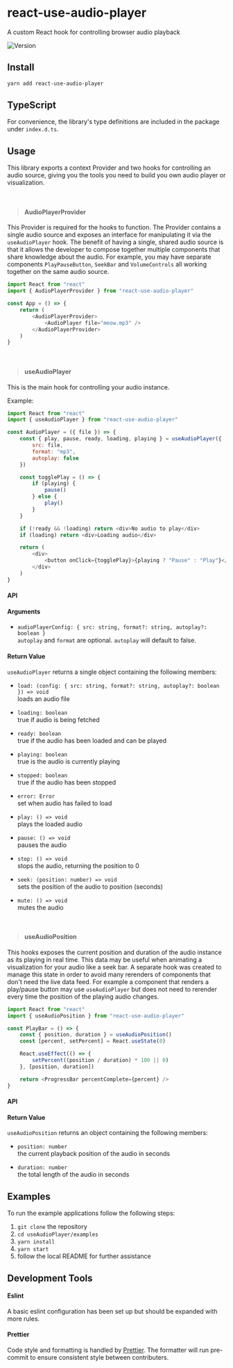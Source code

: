 # react-use-audio-player

A custom React hook for controlling browser audio playback

![Version](https://img.shields.io/npm/v/react-use-audio-player)

## Install

```bash
yarn add react-use-audio-player
```

## TypeScript

For convenience, the library's type definitions are included in the package under `index.d.ts`.

## Usage

This library exports a context Provider and two hooks for controlling an audio source, giving you the tools you need to build you own audio player or visualization.

<br/>

> #### AudioPlayerProvider

This Provider is required for the hooks to function.
The Provider contains a single audio source and exposes an interface for manipulating it via the `useAudioPlayer` hook.
The benefit of having a single, shared audio source is that it allows the developer to compose together multiple components that share knowledge about the audio.
For example, you may have separate components `PlayPauseButton`, `SeekBar` and `VolumeControls` all working together on the same audio source.

```javascript
import React from "react"
import { AudioPlayerProvider } from "react-use-audio-player"

const App = () => {
    return (
        <AudioPlayerProvider>
            <AudioPlayer file="meow.mp3" />
        </AudioPlayerProvider>
    )
}
```

<br/>

> #### useAudioPlayer

This is the main hook for controlling your audio instance.

Example:

```javascript
import React from "react"
import { useAudioPlayer } from "react-use-audio-player"

const AudioPlayer = ({ file }) => {
    const { play, pause, ready, loading, playing } = useAudioPlayer({
        src: file,
        format: "mp3",
        autoplay: false
    })

    const togglePlay = () => {
        if (playing) {
            pause()
        } else {
            play()
        }
    }

    if (!ready && !loading) return <div>No audio to play</div>
    if (loading) return <div>Loading audio</div>

    return (
        <div>
            <button onClick={togglePlay}>{playing ? "Pause" : "Play"}</button>
        </div>
    )
}
```

#### API

#### Arguments

-   `audioPlayerConfig: { src: string, format?: string, autoplay?: boolean }`
    <br/>`autoplay` and `format` are optional. `autoplay` will default to false.

#### Return Value

`useAudioPlayer` returns a single object containing the following members:

-   `load: (config: { src: string, format?: string, autoplay?: boolean }) => void`
    <br/>loads an audio file

-   `loading: boolean`
    <br/>true if audio is being fetched

-   `ready: boolean`
    <br/>true if the audio has been loaded and can be played

-   `playing: boolean`
    <br/>true is the audio is currently playing

-   `stopped: boolean`
    <br/>true if the audio has been stopped

-   `error: Error`
    <br/>set when audio has failed to load

-   `play: () => void`
    <br/>plays the loaded audio

-   `pause: () => void`
    <br/>pauses the audio

-   `stop: () => void`
    <br/>stops the audio, returning the position to 0

-   `seek: (position: number) => void`
    <br/>sets the position of the audio to position (seconds)

-   `mute: () => void`
    <br/>mutes the audio

<br/>

> #### useAudioPosition

This hooks exposes the current position and duration of the audio instance as its playing in real time.
This data may be useful when animating a visualization for your audio like a seek bar.
A separate hook was created to manage this state in order to avoid many rerenders of components that don't need the live data feed.
For example a component that renders a play/pause button may use `useAudioPlayer` but does not need to rerender every time the position of the playing audio changes.

```javascript
import React from "react"
import { useAudioPosition } from "react-use-audio-player"

const PlayBar = () => {
    const { position, duration } = useAudioPosition()
    const [percent, setPercent] = React.useState(0)

    React.useEffect(() => {
        setPercent((position / duration) * 100 || 0)
    }, [position, duration])

    return <ProgressBar percentComplete={percent} />
}
```

#### API

#### Return Value

`useAudioPosition` returns an object containing the following members:

-   `position: number`
    <br/>the current playback position of the audio in seconds

-   `duration: number`
    <br/>the total length of the audio in seconds

## Examples

To run the example applications follow the following steps:

1. `git clone` the repository
2. `cd useAudioPlayer/examples`
3. `yarn install`
4. `yarn start`
5. follow the local README for further assistance

## Development Tools

#### Eslint

A basic eslint configuration has been set up but should be expanded with more rules.

#### Prettier

Code style and formatting is handled by [Prettier](https://prettier.io/).
The formatter will run pre-commit to ensure consistent style between contributers.

